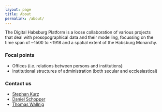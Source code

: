 ```yaml
---
layout: page
title: About
permalink: /about/
---
```


The Digital Habsburg Platform is a loose collaboration of various projects that deal with prosopographical data and their modelling, focussing on the time span of ~1500 to ~1918 and a spatial extent of the Habsburg Monarchy.

### Focal points

- Offices (i.e. relations between persons and institutions)
- Institutional structures of administration (both secular and ecclesiastical)


### Contact us

- [Stephan Kurz](https://www.oeaw.ac.at/ihb/personen/kurz-stephan/)
- [Daniel Schopper](https://www.oeaw.ac.at/acdh/team/current-team/daniel-schopper)
- [Thomas Wallnig](https://ufind.univie.ac.at/de/person.html?id=35347)

